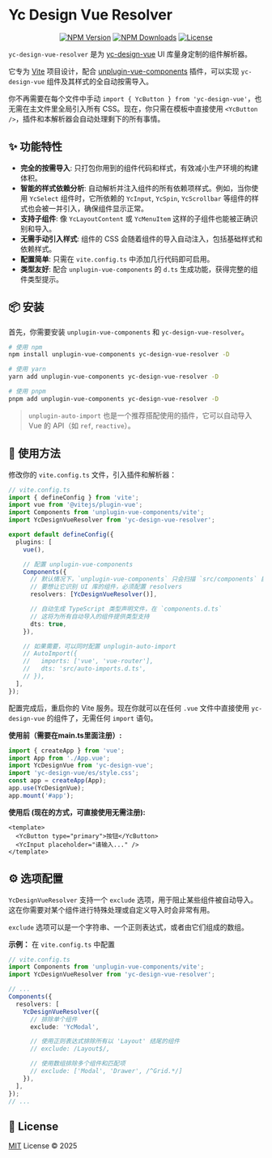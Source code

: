 # Yc Design Vue Resolver

<p align="center">
  <a href="https://www.npmjs.com/package/yc-design-vue-resolver" target="_blank"><img src="https://img.shields.io/npm/v/yc-design-vue-resolver.svg" alt="NPM Version"></a>
  <a href="https://www.npmjs.com/package/yc-design-vue-resolver" target="_blank"><img src="https://img.shields.io/npm/dt/yc-design-vue-resolver.svg" alt="NPM Downloads"></a>
  <a href="./LICENSE" target="_blank"><img src="https://img.shields.io/github/license/your-github-username/yc-design-vue-resolver.svg" alt="License"></a>
</p>

`yc-design-vue-resolver` 是为 [yc-design-vue](https://yc-design-vue.vercel.app/) UI 库量身定制的组件解析器。

它专为 [Vite](https://vitejs.dev/) 项目设计，配合 [unplugin-vue-components](https://github.com/antfu/unplugin-vue-components) 插件，可以实现 `yc-design-vue` 组件及其样式的全自动按需导入。

你不再需要在每个文件中手动 `import { YcButton } from 'yc-design-vue'`，也无需在主文件里全局引入所有 CSS。现在，你只需在模板中直接使用 `<YcButton />`，插件和本解析器会自动处理剩下的所有事情。

## ✨ 功能特性

- **完全的按需导入**: 只打包你用到的组件代码和样式，有效减小生产环境的构建体积。
- **智能的样式依赖分析**: 自动解析并注入组件的所有依赖项样式。例如，当你使用 `YcSelect` 组件时，它所依赖的 `YcInput`, `YcSpin`, `YcScrollbar` 等组件的样式也会被一并引入，确保组件显示正常。
- **支持子组件**: 像 `YcLayoutContent` 或 `YcMenuItem` 这样的子组件也能被正确识别和导入。
- **无需手动引入样式**: 组件的 CSS 会随着组件的导入自动注入，包括基础样式和依赖样式。
- **配置简单**: 只需在 `vite.config.ts` 中添加几行代码即可启用。
- **类型友好**: 配合 `unplugin-vue-components` 的 `d.ts` 生成功能，获得完整的组件类型提示。

## 📦 安装

首先，你需要安装 `unplugin-vue-components` 和 `yc-design-vue-resolver`。

```bash
# 使用 npm
npm install unplugin-vue-components yc-design-vue-resolver -D

# 使用 yarn
yarn add unplugin-vue-components yc-design-vue-resolver -D

# 使用 pnpm
pnpm add unplugin-vue-components yc-design-vue-resolver -D
```

> `unplugin-auto-import` 也是一个推荐搭配使用的插件，它可以自动导入 Vue 的 API（如 `ref`, `reactive`）。

## 🚀 使用方法

修改你的 `vite.config.ts` 文件，引入插件和解析器：

```typescript
// vite.config.ts
import { defineConfig } from 'vite';
import vue from '@vitejs/plugin-vue';
import Components from 'unplugin-vue-components/vite';
import YcDesignVueResolver from 'yc-design-vue-resolver';

export default defineConfig({
  plugins: [
    vue(),

    // 配置 unplugin-vue-components
    Components({
      // 默认情况下，`unplugin-vue-components` 只会扫描 `src/components` 目录
      // 要想让它识别 UI 库的组件，必须配置 resolvers
      resolvers: [YcDesignVueResolver()],

      // 自动生成 TypeScript 类型声明文件，在 `components.d.ts`
      // 这将为所有自动导入的组件提供类型支持
      dts: true,
    }),

    // 如果需要，可以同时配置 unplugin-auto-import
    // AutoImport({
    //   imports: ['vue', 'vue-router'],
    //   dts: 'src/auto-imports.d.ts',
    // }),
  ],
});
```

配置完成后，重启你的 Vite 服务。现在你就可以在任何 `.vue` 文件中直接使用 `yc-design-vue` 的组件了，无需任何 `import` 语句。

**使用前（需要在main.ts里面注册）:**

```typescript
import { createApp } from 'vue';
import App from './App.vue';
import YcDesignVue from 'yc-design-vue';
import 'yc-design-vue/es/style.css';
const app = createApp(App);
app.use(YcDesignVue);
app.mount('#app');
```

**使用后 (现在的方式，可直接使用无需注册):**

```vue
<template>
  <YcButton type="primary">按钮</YcButton>
  <YcInput placeholder="请输入..." />
</template>
```

## ⚙️ 选项配置

`YcDesignVueResolver` 支持一个 `exclude` 选项，用于阻止某些组件被自动导入。这在你需要对某个组件进行特殊处理或自定义导入时会非常有用。

`exclude` 选项可以是一个字符串、一个正则表达式，或者由它们组成的数组。

**示例：** 在 `vite.config.ts` 中配置

```typescript
// vite.config.ts
import Components from 'unplugin-vue-components/vite';
import YcDesignVueResolver from 'yc-design-vue-resolver';

// ...
Components({
  resolvers: [
    YcDesignVueResolver({
      // 排除单个组件
      exclude: 'YcModal',

      // 使用正则表达式排除所有以 'Layout' 结尾的组件
      // exclude: /Layout$/,

      // 使用数组排除多个组件和匹配项
      // exclude: ['Modal', 'Drawer', /^Grid.*/]
    }),
  ],
});
// ...
```

## 📄 License

[MIT](./LICENSE) License © 2025
